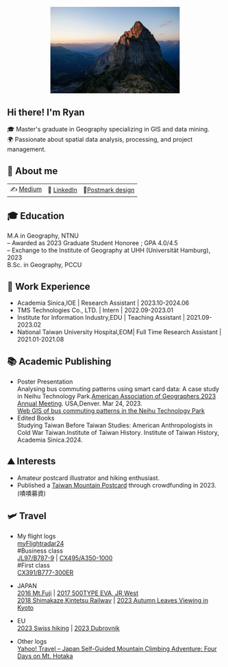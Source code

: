 <p align="center">
<img src="https://raw.githubusercontent.com/ryanma20/ryanma20/refs/heads/main/pic.jpeg" alt="image" style="width:60%;">

## Hi there! I'm Ryan

🎓 Master's graduate in Geography specializing in GIS and data mining.  
🌍 Passionate about spatial data analysis, processing, and project management.

## 📌 About me
| | | |
| :--- | :--- | :--- |
| ✍️ [Medium](https://medium.com/@mmaryan73) | 💼 [LinkedIn](https://www.linkedin.com/in/zhi-yang-m-043808217/) | 📮[Postmark design](https://www.post.gov.tw/post/internet/Philately/sz_stampmark_dtl.jsp?temp_sn=12444&ID=507)|

## 🎓 Education
M.A   in Geography, NTNU<br />
– Awarded as 2023 Graduate Student Honoree ; GPA 4.0/4.5<br />
– Exchange to the Institute of Geography at UHH (Universität Hamburg), 2023 <br />
B.Sc. in Geography, PCCU<br />

## 💼 Work Experience

- Academia Sinica,IOE                    | Research Assistant | 2023.10-2024.06<br />
- TMS Technologies Co., LTD.             | Intern             | 2022.09-2023.01<br />
- Institute for Information Industry,EDU | Teaching Assistant | 2021.09-2023.02<br />
- National Taiwan University Hospital,EOM| Full Time Research Assistant | 2021.01-2021.08<br />

## 📚 Academic Publishing 
- Poster Presentation<br />
Analysing bus commuting patterns using smart card data: A case study in Neihu Technology Park.[American Association of Geographers 2023 Annual Meeting](https://aag.secure-platform.com/aag2023/solicitations/39/sessiongallery/6823). USA,Denver. Mar 24, 2023.<br />
[Web GIS of bus commuting patterns in the Neihu Technology Park](https://ryanma20.github.io/GeoRyanMa/)<br />
- Edited Books<br />
Studying Taiwan Before Taiwan Studies: American Anthropologists in Cold War Taiwan.Institute of Taiwan History. Institute of Taiwan History, Academia Sinica.2024.<br />
## ⛰️ Interests
- Amateur postcard illustrator and hiking enthusiast.  
- Published a [Taiwan Mountain Postcard](https://www.zeczec.com/projects/mtpostcard) through crowdfunding in 2023.(嘖嘖募資)<br />

## 🛩️ Travel
- My flight logs<br />
[myFlightradar24](https://my.flightradar24.com/Ryanma)<br />
#Business class<br />
[JL97/B787-9](https://mmaryan73.medium.com/jalb787-e2aae8740a42) | [CX495/A350-1000](https://mmaryan73.medium.com/jalb787-e2aae8740a42) <br />
#First class<br />
[CX391/B777-300ER](https://mmaryan73.medium.com/jalb787-e2aae8740a42) <br />

- JAPAN<br />
[2016 Mt.Fuji](https://mmaryan73.medium.com/fujiyamafirst-b93ae96f1865) | [2017 500TYPE EVA, JR West](https://medium.com/@mmaryan73/500typekodama-4ab47ee564b7)<br />
[2018 Shimakaze,Kintetsu Railway](https://mmaryan73.medium.com/shimakazae-166cb86abe56) | [2023 Autumn Leaves Viewing in Kyoto](https://medium.com/@mmaryan73/kyotofoliage2024-317707ba23fd)<br />

- EU<br />
[2023 Swiss hiking](https://mmaryan73.medium.com/swisshiking2023-5a495b4fbab1) | [2023 Dubrovnik](https://mmaryan73.medium.com/goadriatic-e40863c678ab) <br />

- Other logs <br />
[Yahoo! Travel – Japan Self-Guided Mountain Climbing Adventure: Four Days on Mt. Hotaka](https://tw.news.yahoo.com/%E6%97%A5%E6%9C%AC%E8%87%AA%E5%8A%A9%E7%99%BB%E5%B1%B1%E8%B6%A3-%E7%A9%97%E9%AB%98%E5%B2%B3%E5%9B%9B%E6%97%A5%E8%A1%8C-083352266.html)<br />



